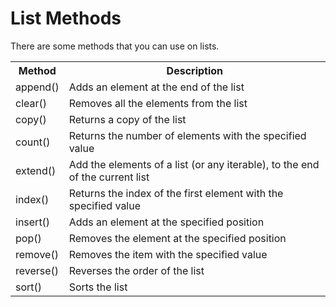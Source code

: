 # List Methods

There are some methods that you can use on lists.

<table class="ws-table-all notranslate">
<tbody><tr>
<th>Method</th>
<th>Description</th>
</tr>
<tr><td>append()</td><td>Adds an element at 
  the end of the list</td></tr>
<tr><td>clear()</td><td>Removes all the 
  elements from the list</td></tr>
<tr><td>copy()</td><td>Returns a copy of the 
  list</td></tr>
<tr><td>count()</td><td>Returns the number of 
  elements with the specified value</td></tr>
<tr><td>extend()</td><td>Add the elements of a 
  list (or any iterable), to the end of the current list</td></tr>
<tr><td>index()</td><td>Returns the index of 
  the first element with the specified value</td></tr>
<tr><td>insert()</td><td>Adds an element at 
  the specified position</td></tr>
<tr><td>pop()</td><td>Removes the element at the 
  specified position</td></tr>
<tr><td>remove()</td><td>Removes the  
  item with the specified value</td></tr>
<tr><td>reverse()</td><td>Reverses the order 
  of the list</td></tr>
<tr><td>sort()</td><td>Sorts the list</td></tr>
</tbody></table>
